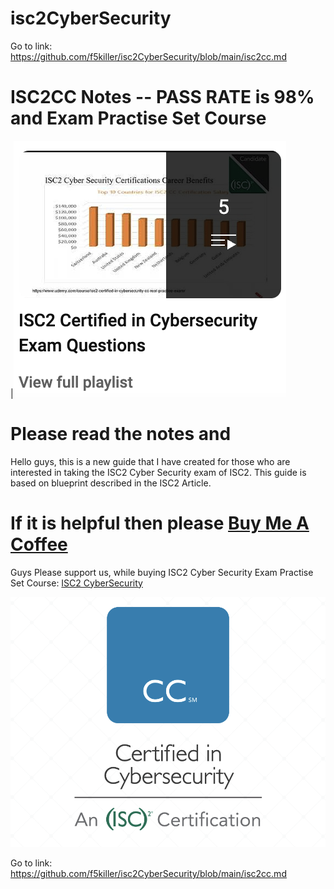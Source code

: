 # isc2CyberSecurity

Go to link: https://github.com/f5killer/isc2CyberSecurity/blob/main/isc2cc.md

# ISC2CC Notes   -- PASS RATE is 98% and Exam Practise Set Course

|[![YT Subscribe](https://github.com/f5killer/isc2CyberSecurity/blob/main/YT.png)](https://www.youtube.com/watch?v=_pSUs3tRTuo&list=PLp0Kqt2EWTuGSAydNzCjBA2Brsz4E6keC)


# Please read the notes and 

Hello guys, this is a new guide that I have created for those who are interested in taking the ISC2 Cyber Security exam of ISC2. 
This guide is based on blueprint described in the ISC2 Article. 

# If it is helpful then please [Buy Me A Coffee](https://www.buymeacoffee.com/Opscyber)

Guys Please support us, while buying ISC2 Cyber Security Exam Practise Set Course: [ISC2 CyberSecurity](https://www.udemy.com/course/isc2-certified-in-cybersecuritycc-practice-exam/?referralCode=20C955D2B7487635EC51)

[![ISC2 CyberSecurity](https://github.com/f5killer/isc2CyberSecurity/blob/main/ISC2CC.png)](https://www.udemy.com/course/isc2-certified-in-cybersecuritycc-practice-exam/?referralCode=20C955D2B7487635EC51)

Go to link: https://github.com/f5killer/isc2CyberSecurity/blob/main/isc2cc.md
